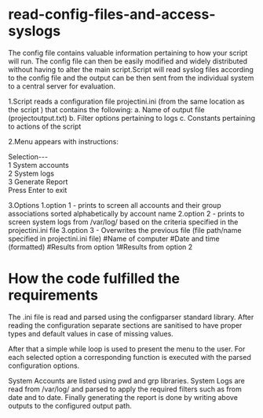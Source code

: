 # read-config-files-and-access-syslogs
The config file contains valuable information pertaining to how your script will run. The config file can then be easily modified and widely distributed without having to alter the main script.Script will read syslog files according to the config file and the output can be then sent from the individual system to a central server for evaluation.

1.Script reads a configuration file projectini.ini (from the same location as the script ) that contains the following:
  a. Name of output file (projectoutput.txt)
  b. Filter options pertaining to logs
  c. Constants pertaining to actions of the script
  
2.Menu appears with instructions:

Selection--- <br />
1 System accounts <br />
2 System logs <br />
3 Generate Report <br />
Press Enter to exit <br />

3.Options
 1.option 1 - prints to screen all accounts and their group associations sorted alphabetically by account name
 2.option 2 - prints to screen system logs from /var/log/ based on the criteria specified in the projectini.ini file
 3.option 3 - Overwrites the previous file (file path/name specified in projectini.ini file)
                #Name of computer
                #Date and time (formatted)
                #Results from option 1#Results from option 2
                
              
# How the code fulfilled the requirements

The .ini file is read and parsed using the configparser standard library. After reading the configuration separate sections are sanitised to have proper types and default values in case of missing values.

After that a simple while loop is used to present the menu to the user. For each selected option a corresponding function is executed with the parsed configuration options.

System Accounts are listed using pwd and grp libraries.
System Logs are read from /var/log/ and parsed to apply the required filters such as from date and to date.
Finally generating the report is done by writing above outputs to the configured output path.




